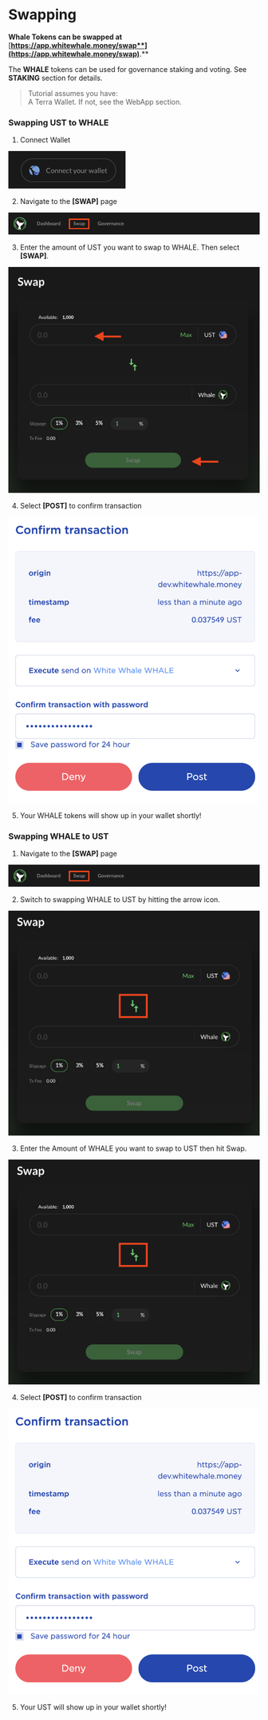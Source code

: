 # Swapping

**Whale Tokens can be swapped at** [**https://app.whitewhale.money/swap**](https://app.whitewhale.money/swap)**.**

The **WHALE** tokens can be used for governance staking and voting. See **STAKING** section for details.  

> Tutorial assumes you have:  
> A Terra Wallet. If not, see the WebApp section.

### Swapping UST to WHALE

1. Connect Wallet

![](assets/connect-wallet.png)

2. Navigate to the **\[SWAP\]** page

![](assets/swap1.png)

3. Enter the amount of UST you want to swap to WHALE. Then select **\[SWAP\]**. 

![](assets/swap2.png)

4. Select **\[POST\]** to confirm transaction

![](assets/governance4.png)

5. Your WHALE tokens will show up in your wallet shortly!

### Swapping WHALE to UST

1. Navigate to the **\[SWAP\]** page

![](assets/swap1.png)

2. Switch to swapping WHALE to UST by hitting the arrow icon. 

![](assets/swap3.png)

3. Enter the Amount of WHALE you want to swap to UST then hit Swap. 

![](assets/swap4.png)

4. Select **\[POST\]** to confirm transaction

![](assets/governance4.png)

5. Your UST will show up in your wallet shortly!
